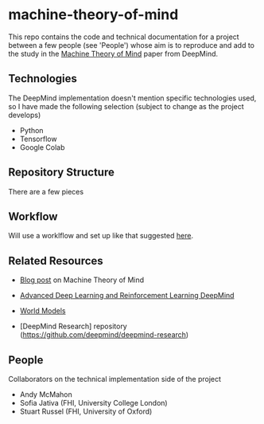 # machine-theory-of-mind
This repo contains the code and technical documentation for a project between a few people (see 'People') whose aim is to reproduce and add to the study in the [Machine Theory of Mind](https://arxiv.org/pdf/1802.07740.pdf) paper from DeepMind.

## Technologies
The DeepMind implementation doesn't mention specific technologies used, so I have made the following selection (subject to change as the project develops)

- Python
- Tensorflow
- Google Colab 

## Repository Structure
There are a few pieces

## Workflow
Will use a worklflow and set up like that suggested [here](https://zerowithdot.com/colab-github-workflow/).

## Related Resources

- [Blog post](https://www.google.co.uk/amp/s/pillowlab.wordpress.com/2019/01/28/machine-theory-of-mind/amp/) on Machine Theory of Mind 

- [Advanced Deep Learning and Reinforcement Learning DeepMind](https://github.com/Zhenye-Na/advanced-deep-learning-and-reinforcement-learning-deepmind)

- [World Models](https://worldmodels.github.io)

- [DeepMind Research] repository (https://github.com/deepmind/deepmind-research)


## People
Collaborators on the technical implementation side of the project

- Andy McMahon
- Sofia Jativa (FHI, University College London)
- Stuart Russel (FHI, University of Oxford)
